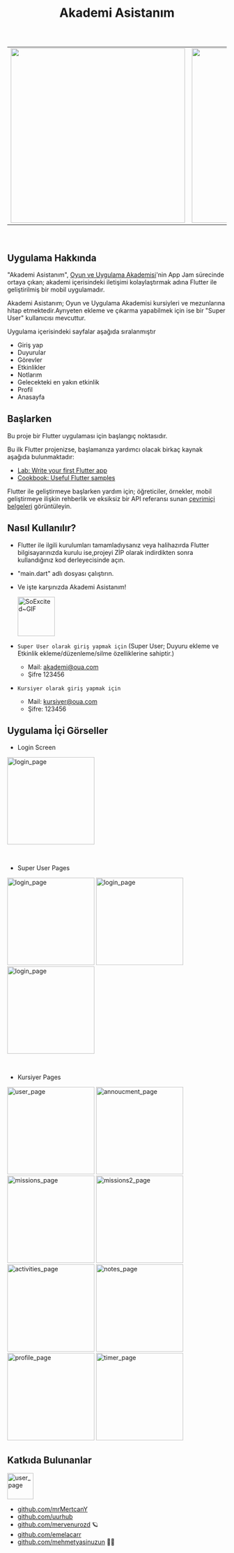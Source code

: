 # <p align=center>Akademi Asistanım</p>
<br>
<table align=center>
<tr>
<td><img src="https://cdn.discordapp.com/attachments/1093601349431726132/1094641649117839492/IMG_0542.png" style="width:400px"></td>
<td><img src="https://oyunveuygulamaakademisi.bonapply.com/default_logos/oua_logo.png?v=3" style="width:400px"></td>
</tr>
</table>

<br>

## Uygulama Hakkında

<p>"Akademi Asistanım", <a href="https://oyunveuygulamaakademisi.com/">Oyun ve Uygulama Akademisi</a>'nin App Jam sürecinde ortaya çıkan; akademi içerisindeki iletişimi kolaylaştırmak adına Flutter ile geliştirilmiş bir mobil uygulamadır.</p>
<p>Akademi Asistanım; Oyun ve Uygulama Akademisi kursiyleri ve mezunlarına hitap etmektedir.Ayrıyeten ekleme ve çıkarma yapabilmek için ise bir "Super User" kullanıcısı mevcuttur.</p>
<p>Uygulama içerisindeki sayfalar aşağıda sıralanmıştır</p>
<ul>
  <li>Giriş yap</li>
  <li>Duyurular</li>
  <li>Görevler</li>
  <li>Etkinlikler</li>
  <li>Notlarım</li>
  <li>Gelecekteki en yakın etkinlik</li>
  <li>Profil</li>
  <li>Anasayfa</li>
</ul>

## Başlarken

Bu proje bir Flutter uygulaması için başlangıç noktasıdır.

Bu ilk Flutter projenizse, başlamanıza yardımcı olacak birkaç kaynak aşağıda bulunmaktadır:

- [Lab: Write your first Flutter app](https://docs.flutter.dev/get-started/codelab)
- [Cookbook: Useful Flutter samples](https://docs.flutter.dev/cookbook)

Flutter ile geliştirmeye başlarken yardım için; öğreticiler, örnekler, mobil geliştirmeye ilişkin rehberlik ve eksiksiz bir API referansı sunan [çevrimiçi belgeleri](https://docs.flutter.dev/) görüntüleyin.


## Nasıl Kullanılır?

- Flutter ile ilgili kurulumları tamamladıysanız veya halihazırda Flutter bilgisayarınızda kurulu ise,projeyi ZİP olarak indirdikten sonra kullandığınız kod derleyecisinde açın.

- "main.dart" adlı dosyası çalıştırın.

- <p>Ve işte karşınızda Akademi Asistanım!</p>
   <img src="https://user-images.githubusercontent.com/70581331/230783849-a7506a4a-9e6b-431c-88e2-fb775c34f3e4.gif" style="width:85px;height:90px;" alt="SoExcited~GIF">

- ``Super User olarak giriş yapmak için`` (Super User; Duyuru ekleme ve Etkinlik ekleme/düzenleme/silme özelliklerine sahiptir.) 
  - Mail:  akademi@oua.com
  - Şifre  123456
- ``Kursiyer olarak giriş yapmak için``
  - Mail:  kursiyer@oua.com
  - Şifre: 123456

## Uygulama İçi Görseller
- Login Screen
<p>
<img alt="login_page" src="https://user-images.githubusercontent.com/70581331/230794394-47a3f74c-d511-4f95-bdb0-366bff4664b3.png" style="width:200px">
</p>

<br>

- Super User Pages
<p>
<img alt="login_page" src="https://user-images.githubusercontent.com/70581331/230794460-4fb7fe93-a7e2-41f5-a62b-8c3184997c1f.png" style="width:200px">
<img alt="login_page" src="https://user-images.githubusercontent.com/70581331/230794693-30e0c66d-7265-4dcb-a5b2-2ece583a7d07.png" style="width:200px">
<img alt="login_page" src="https://user-images.githubusercontent.com/70581331/230794695-1d79ba2a-6caf-4794-8b27-95355d111dec.png" style="width:200px">
</p>

<br>

- Kursiyer Pages
<p>
<img alt="user_page" src="https://user-images.githubusercontent.com/70581331/230795125-b59bf89a-64f3-4e55-b506-9b24884f0f2a.png" style="width:200px">
<img alt="annoucment_page" src="https://user-images.githubusercontent.com/70581331/230795128-6219e5c5-b52c-4cd5-a116-6207738810cc.png" style="width:200px">
<img alt="missions_page" src="https://user-images.githubusercontent.com/70581331/230795129-956ca072-23a3-4bee-a4a4-48347267e925.png" style="width:200px">
<img alt="missions2_page" src="https://user-images.githubusercontent.com/70581331/230795130-ddf4e2bd-3d30-4ee1-a179-8a74455aaf04.png" style="width:200px">
<img alt="activities_page" src="https://user-images.githubusercontent.com/70581331/230795132-c5f9e827-2e79-4f33-af11-6e4bacb47c0b.png" style="width:200px">
<img alt="notes_page" src="https://user-images.githubusercontent.com/70581331/230795133-636af656-d03f-4f1f-8cd0-2c72f200c226.png" style="width:200px">
<img alt="profile_page" src="https://user-images.githubusercontent.com/70581331/230795134-1ce68a5c-eb01-426b-96ab-54a2e3fe69e2.png" style="width:200px">
<img alt="timer_page" src="https://user-images.githubusercontent.com/70581331/230795260-54714123-67bb-4806-adad-845b0f4e5190.png" style="width:200px">
</p>

## Katkıda Bulunanlar
<img alt="user_page" src="https://user-images.githubusercontent.com/70581331/230795868-812e665a-ce8e-4681-9c12-9aacb3ac8ac5.png" style="width:60px">

- [github.com/mrMertcanY](https://github.com/mrMertcanY)
- [github.com/uurhub](https://github.com/uurhub)
- [github.com/mervenurozd](https://github.com/mervenurozd) 🪐
- [github.com/emelacarr](https://github.com/emelacarr)
- [github.com/mehmetyasinuzun](https://github.com/mehmetyasinuzun) 💫🏹
